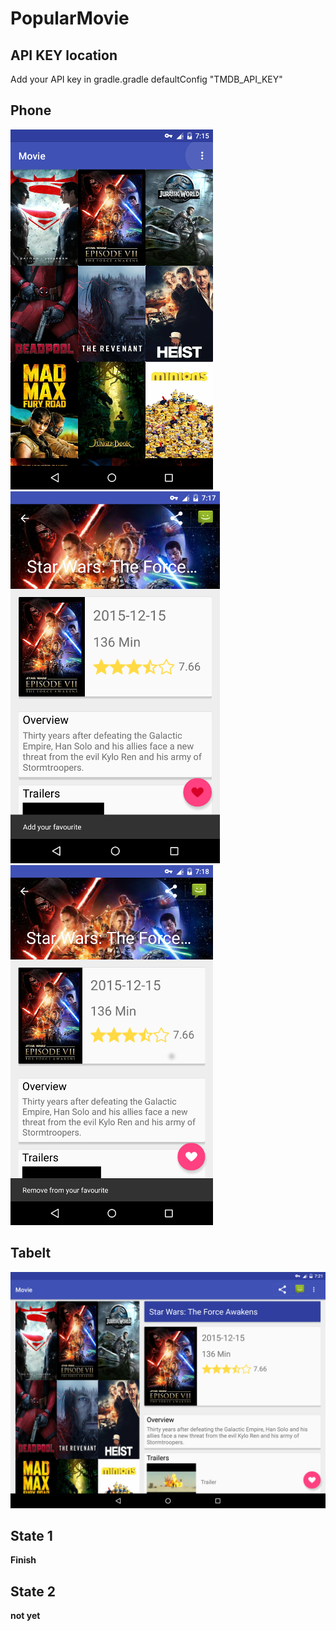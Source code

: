 # PopularMovie

## API KEY location
Add your API key in gradle.gradle<app> defaultConfig "TMDB_API_KEY"

## Phone 

![phone-main](./example/phone-main.png)
![phone-detail-1](./example/phone-detail.png)
![phone-detail-2](./example/phone-detail-2.png)

## Tabelt

![tablet](./example/tablet.png)


## State 1
**Finish**

## State 2
**not yet**
